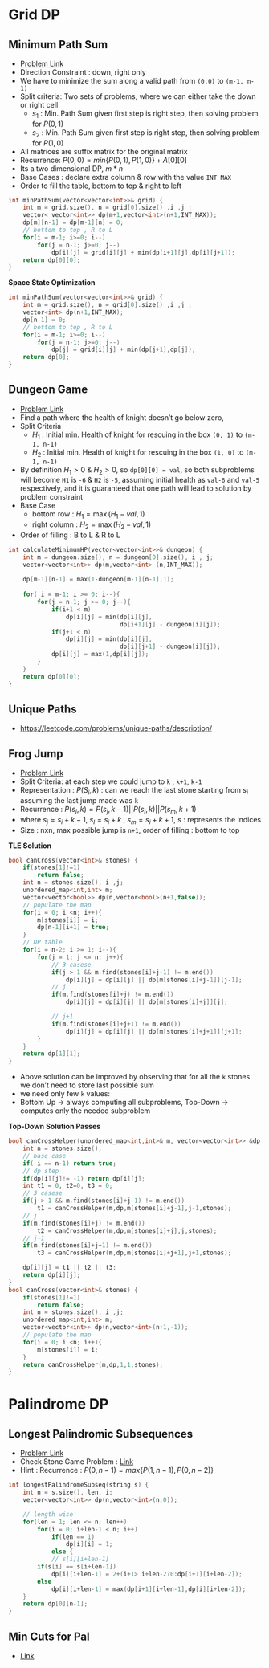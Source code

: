 # Grid DP

## Minimum Path Sum

* [Problem Link](https://leetcode.com/problems/minimum-path-sum/)
* Direction Constraint : down, right only
* We have to minimize the sum along a valid path from `(0,0)` to `(m-1, n-1)`
* Split criteria: Two sets of problems, where we can either take the down or right cell
  * $s_1$ : Min. Path Sum given first step is right step, then solving problem for $P(0, 1)$
  * $s_2$ : Min. Path Sum given first step is right step, then solving problem for $P(1, 0)$
* All matrices are suffix matrix for the original matrix
* Recurrence: $P(0, 0) = min\{P(0, 1), P(1, 0)\} + A[0][0]$
* Its a two dimensional DP, $m*n$
* Base Cases : declare extra column & row with the value `INT_MAX`
* Order to fill the table, bottom to top & right to left

````c++
int minPathSum(vector<vector<int>>& grid) {
    int m = grid.size(), n = grid[0].size() ,i ,j ;
    vector< vector<int>> dp(m+1,vector<int>(n+1,INT_MAX));
    dp[m][n-1] = dp[m-1][n] = 0;
    // bottom to top , R to L
    for(i = m-1; i>=0; i--)
        for(j = n-1; j>=0; j--)
            dp[i][j] = grid[i][j] + min(dp[i+1][j],dp[i][j+1]);
    return dp[0][0]; 
}
````

**Space State Optimization**

````c++
int minPathSum(vector<vector<int>>& grid) {
    int m = grid.size(), n = grid[0].size() ,i ,j ;
    vector<int> dp(n+1,INT_MAX);
    dp[n-1] = 0;
    // bottom to top , R to L
    for(i = m-1; i>=0; i--)
        for(j = n-1; j>=0; j--)
            dp[j] = grid[i][j] + min(dp[j+1],dp[j]);
    return dp[0]; 
}
````

## Dungeon Game

* [Problem Link](https://leetcode.com/problems/dungeon-game/description/)
* Find a path where the health of knight doesn’t go below zero, 
* Split Criteria
  * $H_1$ : Initial min. Health of knight for rescuing in the box `(0, 1)` to `(m-1, n-1)`
  * $H_2$ : Initial min. Health of knight for rescuing in the box `(1, 0)` to `(m-1, n-1)`
* By definition $H_1 > 0$ & $H_2 > 0$, so `dp[0][0] = val`, so both subproblems will become `H1` is `-6` & `H2` is `-5`, assuming initial health as `val-6` and `val-5` respectively, and it is guaranteed that one path will lead to solution by problem constraint
* Base Case
  * bottom row : $H_1 = \max(H_1 - val, 1)$
  * right column : $H_2 = \max(H_2 - val, 1)$
* Order of filling : B to L & R to L

````c++
int calculateMinimumHP(vector<vector<int>>& dungeon) {
    int m = dungeon.size(), n = dungeon[0].size(), i , j;
    vector<vector<int>> dp(m,vector<int> (n,INT_MAX));
    
    dp[m-1][n-1] = max(1-dungeon[m-1][n-1],1);
    
    for( i = m-1; i >= 0; i--){
        for(j = n-1; j >= 0; j--){
            if(i+1 < m)
                dp[i][j] = min(dp[i][j],
                               dp[i+1][j] - dungeon[i][j]);
            if(j+1 < n)
                dp[i][j] = min(dp[i][j],
                               dp[i][j+1] - dungeon[i][j]);
            dp[i][j] = max(1,dp[i][j]);
        }
    }    
  	return dp[0][0];
}
````

## Unique Paths

* https://leetcode.com/problems/unique-paths/description/

## Frog Jump

* [Problem Link](https://leetcode.com/problems/frog-jump/)
* Split Criteria: at each step we could jump to `k` , `k+1`, `k-1`
* Representation : $P(S_i,k)$ : can we reach the last stone starting from $s_i$ assuming the last jump made was `k`
* Recurrence : $P(s_i, k) = P(s_j, k-1) || P(s_l, k) || P(s_m, k+1)$
* where $s_j = s_i + k - 1$, $s_l = s_i + k$ , $s_m = s_i +k+1$, s : represents the indices
* Size : nxn, max possible jump is `n+1`, order of filling : bottom to top

**TLE Solution**

````c++
bool canCross(vector<int>& stones) {
    if(stones[1]!=1)
        return false;
    int n = stones.size(), i ,j;
    unordered_map<int,int> m;
    vector<vector<bool>> dp(n,vector<bool>(n+1,false));
    // populate the map
    for(i = 0; i <n; i++){
        m[stones[i]] = i;
        dp[n-1][i+1] = true;
    }
    // DP table
    for(i = n-2; i >= 1; i--){
        for(j = 1; j <= n; j++){
            // 3 casese
            if(j > 1 && m.find(stones[i]+j-1) != m.end())
                dp[i][j] = dp[i][j] || dp[m[stones[i]+j-1]][j-1];
            // j
            if(m.find(stones[i]+j) != m.end())
                dp[i][j] = dp[i][j] || dp[m[stones[i]+j]][j];

            // j+1
            if(m.find(stones[i]+j+1) != m.end())
                dp[i][j] = dp[i][j] || dp[m[stones[i]+j+1]][j+1];
        }
    }     
  	return dp[1][1]; 
}
````

* Above solution can be improved by observing that for all the `k` stones we don’t need to store last possible sum
* we need only few `k` values:
* Bottom Up -> always computing all subproblems, Top-Down -> computes only the needed subproblem

**Top-Down Solution Passes**

````c++
bool canCrossHelper(unordered_map<int,int>& m, vector<vector<int>> &dp ,int i, int j , vector<int>& stones){
    int n = stones.size();
    // base case
    if( i == n-1) return true;
    // dp step 
    if(dp[i][j]!= -1) return dp[i][j];
    int t1 = 0, t2=0, t3 = 0;
    // 3 casese
    if(j > 1 && m.find(stones[i]+j-1) != m.end())
        t1 = canCrossHelper(m,dp,m[stones[i]+j-1],j-1,stones);
    // j
    if(m.find(stones[i]+j) != m.end())
        t2 = canCrossHelper(m,dp,m[stones[i]+j],j,stones);
    // j+1
    if(m.find(stones[i]+j+1) != m.end())
        t3 = canCrossHelper(m,dp,m[stones[i]+j+1],j+1,stones);

    dp[i][j] = t1 || t2 || t3;
    return dp[i][j];
}
bool canCross(vector<int>& stones) {
    if(stones[1]!=1)
        return false;
    int n = stones.size(), i ,j;
    unordered_map<int,int> m;
    vector<vector<int>> dp(n,vector<int>(n+1,-1));
    // populate the map
    for(i = 0; i <n; i++){
        m[stones[i]] = i;
    }    
  	return canCrossHelper(m,dp,1,1,stones);
}
````

# Palindrome DP

## Longest Palindromic Subsequences

* [Problem Link](https://leetcode.com/problems/longest-palindromic-subsequence/)
* Check Stone Game Problem : [Link](ch5.md)
* Hint : Recurrence : $P(0, n-1) = max\{P(1, n-1), P(0, n-2)\}$

````c++
int longestPalindromeSubseq(string s) {
    int n = s.size(), len, i;
    vector<vector<int>> dp(n,vector<int>(n,0));

    // length wise
    for(len = 1; len <= n; len++)
        for(i = 0; i+len-1 < n; i++)
            if(len == 1)
                dp[i][i] = 1;
    		else {
        	// s[i][i+len-1]
        if(s[i] == s[i+len-1])
            dp[i][i+len-1] = 2+(i+1> i+len-2?0:dp[i+1][i+len-2]);
        else
            dp[i][i+len-1] = max(dp[i+1][i+len-1],dp[i][i+len-2]);
    }  
  	return dp[0][n-1]; 
}
````

## Min Cuts for Pal

* [Link](https://leetcode.com/problems/palindrome-partitioning-ii/description/)
